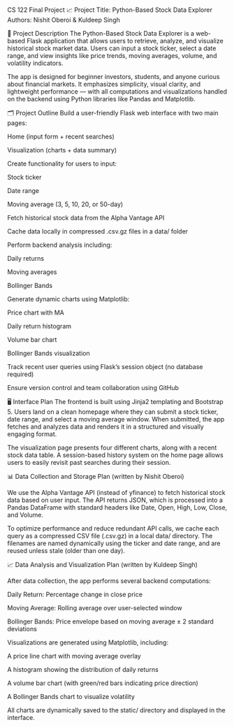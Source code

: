 CS 122 Final Project
📈 Project Title: Python-Based Stock Data Explorer
Authors: Nishit Oberoi & Kuldeep Singh

🧠 Project Description
The Python-Based Stock Data Explorer is a web-based Flask application that allows users to retrieve, analyze, and visualize historical stock market data. Users can input a stock ticker, select a date range, and view insights like price trends, moving averages, volume, and volatility indicators.

The app is designed for beginner investors, students, and anyone curious about financial markets. It emphasizes simplicity, visual clarity, and lightweight performance — with all computations and visualizations handled on the backend using Python libraries like Pandas and Matplotlib.

🗂️ Project Outline
Build a user-friendly Flask web interface with two main pages:

Home (input form + recent searches)

Visualization (charts + data summary)

Create functionality for users to input:

Stock ticker

Date range

Moving average (3, 5, 10, 20, or 50-day)

Fetch historical stock data from the Alpha Vantage API

Cache data locally in compressed .csv.gz files in a data/ folder

Perform backend analysis including:

Daily returns

Moving averages

Bollinger Bands

Generate dynamic charts using Matplotlib:

Price chart with MA

Daily return histogram

Volume bar chart

Bollinger Bands visualization

Track recent user queries using Flask’s session object (no database required)

Ensure version control and team collaboration using GitHub

🖥️ Interface Plan
The frontend is built using Jinja2 templating and Bootstrap 5. Users land on a clean homepage where they can submit a stock ticker, date range, and select a moving average window. When submitted, the app fetches and analyzes data and renders it in a structured and visually engaging format.

The visualization page presents four different charts, along with a recent stock data table. A session-based history system on the home page allows users to easily revisit past searches during their session.

📊 Data Collection and Storage Plan
(written by Nishit Oberoi)

We use the Alpha Vantage API (instead of yfinance) to fetch historical stock data based on user input. The API returns JSON, which is processed into a Pandas DataFrame with standard headers like Date, Open, High, Low, Close, and Volume.

To optimize performance and reduce redundant API calls, we cache each query as a compressed CSV file (.csv.gz) in a local data/ directory. The filenames are named dynamically using the ticker and date range, and are reused unless stale (older than one day).

📈 Data Analysis and Visualization Plan
(written by Kuldeep Singh)

After data collection, the app performs several backend computations:

Daily Return: Percentage change in close price

Moving Average: Rolling average over user-selected window

Bollinger Bands: Price envelope based on moving average ± 2 standard deviations

Visualizations are generated using Matplotlib, including:

A price line chart with moving average overlay

A histogram showing the distribution of daily returns

A volume bar chart (with green/red bars indicating price direction)

A Bollinger Bands chart to visualize volatility

All charts are dynamically saved to the static/ directory and displayed in the interface.
